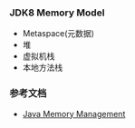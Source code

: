 ### JDK8 Memory Model
* Metaspace(元数据)
* 堆
* 虚拟机栈
* 本地方法栈

### 参考文档
  * [Java Memory Management](https://dzone.com/articles/java-memory-management)
